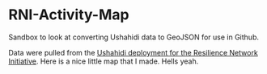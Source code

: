 # RNI-Activity-Map
Sandbox to look at converting Ushahidi data to GeoJSON for use in Github.

Data were pulled from the [Ushahidi deployment for the Resilience Network Initiative](http://rni.ushahidi.com/). 
Here is a nice little map that I made. Hells yeah. 
<script src="https://embed.github.com/view/Shadrock/RNI-Activity-Map/blob/master/Data/RNI_Download_convert_csv-to-geojson.geojson"></script>
